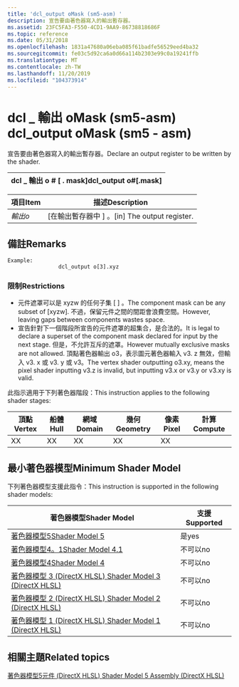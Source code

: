 ```yaml
---
title: 'dcl_output oMask (sm5-asm) '
description: 宣告要由著色器寫入的輸出暫存器。
ms.assetid: 23FC5FA3-F550-4CD1-9AA9-86738818686F
ms.topic: reference
ms.date: 05/31/2018
ms.openlocfilehash: 1831a47680a06eba085f61badfe56529eed4ba32
ms.sourcegitcommit: fe03c5d92ca6a0d66a114b2303e99c0a19241ffb
ms.translationtype: MT
ms.contentlocale: zh-TW
ms.lasthandoff: 11/20/2019
ms.locfileid: "104373914"
---
```

# <a name="dcl_output-omask-sm5---asm"></a><span data-ttu-id="0a805-103">dcl \_ 輸出 oMask (sm5-asm) </span><span class="sxs-lookup"><span data-stu-id="0a805-103">dcl\_output oMask (sm5 - asm)</span></span>

<span data-ttu-id="0a805-104">宣告要由著色器寫入的輸出暫存器。</span><span class="sxs-lookup"><span data-stu-id="0a805-104">Declare an output register to be written by the shader.</span></span>



| <span data-ttu-id="0a805-105">dcl \_ 輸出 o \# \[ . mask\]</span><span class="sxs-lookup"><span data-stu-id="0a805-105">dcl\_output o\#\[.mask\]</span></span> |
|--------------------------|



 



| <span data-ttu-id="0a805-106">項目</span><span class="sxs-lookup"><span data-stu-id="0a805-106">Item</span></span>                                                   | <span data-ttu-id="0a805-107">描述</span><span class="sxs-lookup"><span data-stu-id="0a805-107">Description</span></span>                            |
|--------------------------------------------------------|----------------------------------------|
| <span data-ttu-id="0a805-108"><span id="o"></span><span id="O"></span>*輸出*</span><span class="sxs-lookup"><span data-stu-id="0a805-108"><span id="o"></span><span id="O"></span>*o*</span></span><br/> | <span data-ttu-id="0a805-109">\[在輸出暫存器中 \] 。</span><span class="sxs-lookup"><span data-stu-id="0a805-109">\[in\] The output register.</span></span><br/> |



 

## <a name="remarks"></a><span data-ttu-id="0a805-110">備註</span><span class="sxs-lookup"><span data-stu-id="0a805-110">Remarks</span></span>


```
Example:
                dcl_output o[3].xyz
```



### <a name="restrictions"></a><span data-ttu-id="0a805-111">限制</span><span class="sxs-lookup"><span data-stu-id="0a805-111">Restrictions</span></span>

-   <span data-ttu-id="0a805-112">元件遮罩可以是 xyzw 的任何子集 \[ \] 。</span><span class="sxs-lookup"><span data-stu-id="0a805-112">The component mask can be any subset of \[xyzw\].</span></span> <span data-ttu-id="0a805-113">不過，保留元件之間的間距會浪費空間。</span><span class="sxs-lookup"><span data-stu-id="0a805-113">However, leaving gaps between components wastes space.</span></span>
-   <span data-ttu-id="0a805-114">宣告針對下一個階段所宣告的元件遮罩的超集合，是合法的。</span><span class="sxs-lookup"><span data-stu-id="0a805-114">It is legal to declare a superset of the component mask declared for input by the next stage.</span></span> <span data-ttu-id="0a805-115">但是，不允許互斥的遮罩。</span><span class="sxs-lookup"><span data-stu-id="0a805-115">However mutually exclusive masks are not allowed.</span></span> <span data-ttu-id="0a805-116">頂點著色器輸出 o3，表示圖元著色器輸入 v3. z 無效，但輸入 v3. x 或 v3. y 或 v3。</span><span class="sxs-lookup"><span data-stu-id="0a805-116">The vertex shader outputting o3.xy, means the pixel shader inputting v3.z is invalid, but inputting v3.x or v3.y or v3.xy is valid.</span></span>

<span data-ttu-id="0a805-117">此指示適用于下列著色器階段：</span><span class="sxs-lookup"><span data-stu-id="0a805-117">This instruction applies to the following shader stages:</span></span>



| <span data-ttu-id="0a805-118">頂點</span><span class="sxs-lookup"><span data-stu-id="0a805-118">Vertex</span></span> | <span data-ttu-id="0a805-119">船體</span><span class="sxs-lookup"><span data-stu-id="0a805-119">Hull</span></span> | <span data-ttu-id="0a805-120">網域</span><span class="sxs-lookup"><span data-stu-id="0a805-120">Domain</span></span> | <span data-ttu-id="0a805-121">幾何</span><span class="sxs-lookup"><span data-stu-id="0a805-121">Geometry</span></span> | <span data-ttu-id="0a805-122">像素</span><span class="sxs-lookup"><span data-stu-id="0a805-122">Pixel</span></span> | <span data-ttu-id="0a805-123">計算</span><span class="sxs-lookup"><span data-stu-id="0a805-123">Compute</span></span> |
|--------|------|--------|----------|-------|---------|
| <span data-ttu-id="0a805-124">X</span><span class="sxs-lookup"><span data-stu-id="0a805-124">X</span></span>      | <span data-ttu-id="0a805-125">X</span><span class="sxs-lookup"><span data-stu-id="0a805-125">X</span></span>    | <span data-ttu-id="0a805-126">X</span><span class="sxs-lookup"><span data-stu-id="0a805-126">X</span></span>      | <span data-ttu-id="0a805-127">X</span><span class="sxs-lookup"><span data-stu-id="0a805-127">X</span></span>        | <span data-ttu-id="0a805-128">X</span><span class="sxs-lookup"><span data-stu-id="0a805-128">X</span></span>     |         |



 

## <a name="minimum-shader-model"></a><span data-ttu-id="0a805-129">最小著色器模型</span><span class="sxs-lookup"><span data-stu-id="0a805-129">Minimum Shader Model</span></span>

<span data-ttu-id="0a805-130">下列著色器模型支援此指令：</span><span class="sxs-lookup"><span data-stu-id="0a805-130">This instruction is supported in the following shader models:</span></span>



| <span data-ttu-id="0a805-131">著色器模型</span><span class="sxs-lookup"><span data-stu-id="0a805-131">Shader Model</span></span>                                              | <span data-ttu-id="0a805-132">支援</span><span class="sxs-lookup"><span data-stu-id="0a805-132">Supported</span></span> |
|-----------------------------------------------------------|-----------|
| [<span data-ttu-id="0a805-133">著色器模型5</span><span class="sxs-lookup"><span data-stu-id="0a805-133">Shader Model 5</span></span>](d3d11-graphics-reference-sm5.md)        | <span data-ttu-id="0a805-134">是</span><span class="sxs-lookup"><span data-stu-id="0a805-134">yes</span></span>       |
| [<span data-ttu-id="0a805-135">著色器模型4。1</span><span class="sxs-lookup"><span data-stu-id="0a805-135">Shader Model 4.1</span></span>](dx-graphics-hlsl-sm4.md)              | <span data-ttu-id="0a805-136">不可以</span><span class="sxs-lookup"><span data-stu-id="0a805-136">no</span></span>        |
| [<span data-ttu-id="0a805-137">著色器模型4</span><span class="sxs-lookup"><span data-stu-id="0a805-137">Shader Model 4</span></span>](dx-graphics-hlsl-sm4.md)                | <span data-ttu-id="0a805-138">不可以</span><span class="sxs-lookup"><span data-stu-id="0a805-138">no</span></span>        |
| [<span data-ttu-id="0a805-139">著色器模型 3 (DirectX HLSL) </span><span class="sxs-lookup"><span data-stu-id="0a805-139">Shader Model 3 (DirectX HLSL)</span></span>](dx-graphics-hlsl-sm3.md) | <span data-ttu-id="0a805-140">不可以</span><span class="sxs-lookup"><span data-stu-id="0a805-140">no</span></span>        |
| [<span data-ttu-id="0a805-141">著色器模型 2 (DirectX HLSL) </span><span class="sxs-lookup"><span data-stu-id="0a805-141">Shader Model 2 (DirectX HLSL)</span></span>](dx-graphics-hlsl-sm2.md) | <span data-ttu-id="0a805-142">不可以</span><span class="sxs-lookup"><span data-stu-id="0a805-142">no</span></span>        |
| [<span data-ttu-id="0a805-143">著色器模型 1 (DirectX HLSL) </span><span class="sxs-lookup"><span data-stu-id="0a805-143">Shader Model 1 (DirectX HLSL)</span></span>](dx-graphics-hlsl-sm1.md) | <span data-ttu-id="0a805-144">不可以</span><span class="sxs-lookup"><span data-stu-id="0a805-144">no</span></span>        |



 

## <a name="related-topics"></a><span data-ttu-id="0a805-145">相關主題</span><span class="sxs-lookup"><span data-stu-id="0a805-145">Related topics</span></span>

<dl> <dt>

[<span data-ttu-id="0a805-146">著色器模型5元件 (DirectX HLSL) </span><span class="sxs-lookup"><span data-stu-id="0a805-146">Shader Model 5 Assembly (DirectX HLSL)</span></span>](shader-model-5-assembly--directx-hlsl-.md)
</dt> </dl>

 

 





